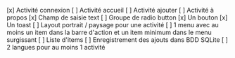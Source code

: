 [x] Activité connexion
[ ] Activité accueil
[ ] Activité ajouter
[ ] Activité à propos
[x] Champ de saisie text
[ ] Groupe de radio button
[x] Un bouton
[x] Un toast
[ ] Layout portrait / paysage pour une activité
[ ] 1 menu avec au moins un item dans la barre d'action et un item minimum dans le menu surgissant
[ ] Liste d'items
[ ] Enregistrement des ajouts dans BDD SQLite
[ ] 2 langues pour au moins 1 activité